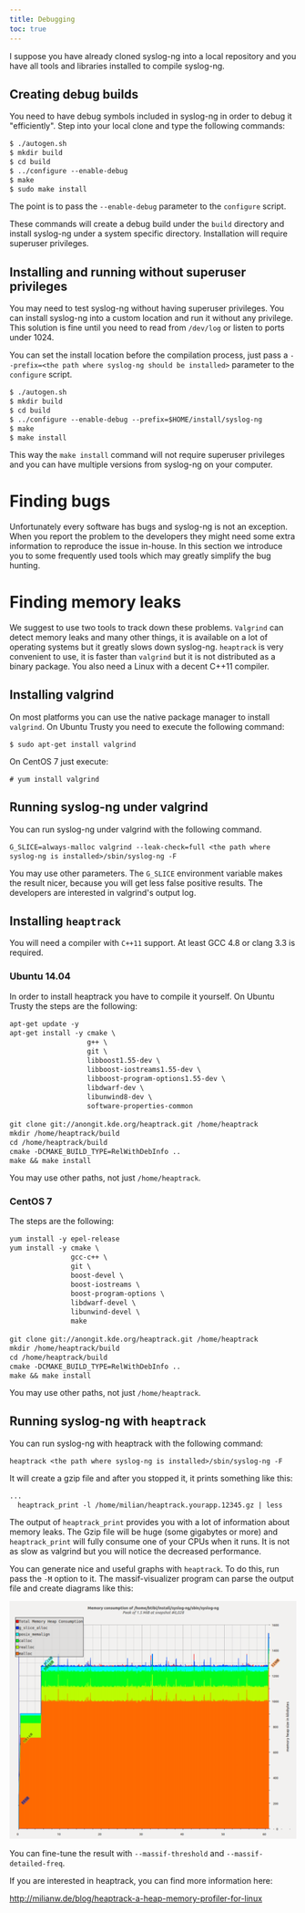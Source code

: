 ```yaml
---
title: Debugging
toc: true
---
```


I suppose you have already cloned syslog-ng into a local repository and you
have all tools and libraries installed to compile syslog-ng.

## Creating debug builds

You need to have debug symbols included in syslog-ng in order to debug it
"efficiently". Step into your local clone and type the following commands:

```
$ ./autogen.sh
$ mkdir build
$ cd build
$ ../configure --enable-debug
$ make
$ sudo make install
```

The point is to pass the `--enable-debug` parameter to the `configure` script.

These commands will create a debug build under the `build` directory and
install syslog-ng under a system specific directory. Installation will require
superuser privileges.

## Installing and running without superuser privileges

You may need to test syslog-ng without having superuser privileges. You can
install syslog-ng into a custom location and run it without any privilege. This
solution is fine until you need to read from `/dev/log` or listen to ports
under 1024.

You can set the install location before the compilation process, just pass a
`--prefix=<the path where syslog-ng should be installed>` parameter to the
`configure` script.

```
$ ./autogen.sh
$ mkdir build
$ cd build
$ ../configure --enable-debug --prefix=$HOME/install/syslog-ng
$ make
$ make install
```

This way the `make install` command will not require superuser privileges and you can have
multiple versions from syslog-ng on your computer.

# Finding bugs

Unfortunately every software has bugs and syslog-ng is not an exception. When
you report the problem to the developers they might need some extra information
to reproduce the issue in-house. In this section we introduce you to some frequently
used tools which may greatly simplify the bug hunting.

# Finding memory leaks

We suggest to use two tools to track down these problems. `Valgrind` can detect
memory leaks and many other things, it is available on a lot of operating
systems but it greatly slows down syslog-ng. `heaptrack` is very convenient to
use, it is faster than `valgrind` but it is not distributed as a binary package.
You also need a Linux with a decent C++11 compiler.

## Installing valgrind

On most platforms you can use the native package manager to install `valgrind`.
On Ubuntu Trusty you need to execute the following command:

```
$ sudo apt-get install valgrind
```

On CentOS 7 just execute:

```
# yum install valgrind
```

## Running syslog-ng under valgrind

You can run syslog-ng under valgrind with the following command.

```
G_SLICE=always-malloc valgrind --leak-check=full <the path where syslog-ng is installed>/sbin/syslog-ng -F
```

You may use other parameters.  The `G_SLICE` environment variable makes the
result nicer, because you will get less false positive results. The developers
are interested in valgrind's output log.

## Installing `heaptrack`

You will need a compiler with `C++11` support. At least GCC 4.8 or clang 3.3 is required.

### Ubuntu 14.04

In order to install heaptrack you have to compile it yourself. On Ubuntu Trusty
the steps are the following:

```
apt-get update -y
apt-get install -y cmake \
                   g++ \
                   git \
                   libboost1.55-dev \
                   libboost-iostreams1.55-dev \
                   libboost-program-options1.55-dev \
                   libdwarf-dev \
                   libunwind8-dev \
                   software-properties-common

git clone git://anongit.kde.org/heaptrack.git /home/heaptrack
mkdir /home/heaptrack/build
cd /home/heaptrack/build
cmake -DCMAKE_BUILD_TYPE=RelWithDebInfo ..
make && make install
```

You may use other paths, not just `/home/heaptrack`.

### CentOS 7

The steps are the following:

```
yum install -y epel-release
yum install -y cmake \
               gcc-c++ \
               git \
               boost-devel \
               boost-iostreams \
               boost-program-options \
               libdwarf-devel \
               libunwind-devel \
               make

git clone git://anongit.kde.org/heaptrack.git /home/heaptrack
mkdir /home/heaptrack/build
cd /home/heaptrack/build
cmake -DCMAKE_BUILD_TYPE=RelWithDebInfo ..
make && make install
```

You may use other paths, not just `/home/heaptrack`.

## Running syslog-ng with `heaptrack`

You can run syslog-ng with heaptrack with the following command:

```
heaptrack <the path where syslog-ng is installed>/sbin/syslog-ng -F
```

It will create a gzip file and after you stopped it, it prints something like this:

```
...
  heaptrack_print -l /home/milian/heaptrack.yourapp.12345.gz | less
```

The output of `heaptrack_print` provides you with a lot of information about memory
leaks. The Gzip file will be huge (some gigabytes or more) and `heaptrack_print`
will fully consume one of your CPUs when it runs. It is not as slow as valgrind
but you will notice the decreased performance.

You can generate nice and useful graphs with `heaptrack`. To do this, run pass the
`-M` option to it. The massif-visualizer program can parse the output file and
create diagrams like this:

![Figure 1-1](images/massif_visualizer.png)

You can fine-tune the result with `--massif-threshold` and `--massif-detailed-freq`.

If you are interested in heaptrack, you can find more information here:

http://milianw.de/blog/heaptrack-a-heap-memory-profiler-for-linux
